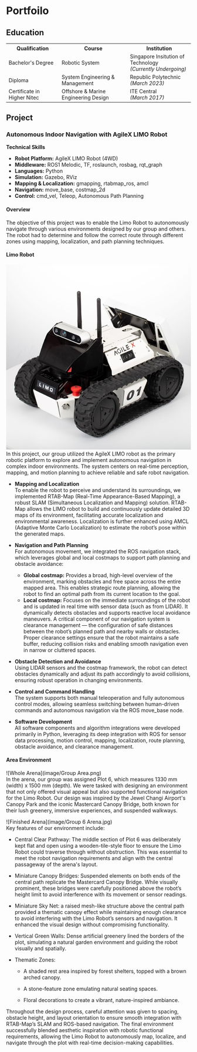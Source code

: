 # Portfoilo 


<h2 align="left">Education</h2>

<div align="left">

<table>
  <tr>
    <th>Qualification</th>
    <th>Course</th>
    <th>Institution</th>
  </tr>
    <tr>
    <td>Bachelor's Degree</td>
    <td>Robotic System</td>
    <td>Singapore Insitution of Technology<br><em>(Currently Undergoing)</em></td>
  </tr>
  <tr>
    <td>Diploma</td>
    <td>System Engineering & Management</td>
    <td>Republic Polytechnic<br><em>(March 2023)</em></td>
  </tr>
  <tr>
    <td>Certificate in Higher Nitec</td>
    <td>Offshore & Marine Engineering Design</td>
    <td>ITE Central<br><em>(March 2017)</em></td>
  </tr>
</table>

</div>

## Project
###  Autonomous Indoor Navigation with AgileX LIMO Robot
**Technical Skills**  
- **Robot Platform:** AgileX LIMO Robot (4WD)  
- **Middleware:** ROS1 Melodic, TF, roslaunch, rosbag, rqt_graph  
- **Languages:** Python  
- **Simulation:** Gazebo, RViz  
- **Mapping & Localization:** gmapping, rtabmap_ros, amcl  
- **Navigation:** move_base, costmap_2d  
- **Control:** cmd_vel, Teleop, Autonomous Path Planning  

#### Overview
The objective of this project was to enable the Limo Robot to autonomously navigate through various environments designed by our group and others. The robot had to determine and follow the correct route through different zones using mapping, localization, and path planning techniques.
#### Limo Robot
![Limo Robot](image/Limo.jpg)<br>
In this project, our group utilized the AgileX LIMO robot as the primary robotic platform to explore and implement autonomous navigation in complex indoor environments. The system centers on real-time perception, mapping, and motion planning to achieve reliable and safe robot navigation.

- <strong>Mapping and Localization</strong><br>
To enable the robot to perceive and understand its surroundings, we implemented RTAB-Map (Real-Time Appearance-Based Mapping), a robust SLAM (Simultaneous Localization and Mapping) solution. RTAB-Map allows the LIMO robot to build and continuously update detailed 3D maps of its environment, facilitating accurate localization and environmental awareness. Localization is further enhanced using AMCL (Adaptive Monte Carlo Localization) to estimate the robot’s pose within the generated maps.

- <strong>Navigation and Path Planning</strong><br>
For autonomous movement, we integrated the ROS navigation stack, which leverages global and local costmaps to support path planning and obstacle avoidance:
  - <strong>Global costmap:</strong> Provides a broad, high-level overview of the environment, marking obstacles and free space across the entire mapped area. This enables strategic route planning, allowing the robot to find an optimal path from its current location to the goal.
  - <strong>Local costmap:</strong> Focuses on the immediate surroundings of the robot and is updated in real time with sensor data (such as from LIDAR). It dynamically detects obstacles and supports reactive local avoidance maneuvers.
  A critical component of our navigation system is clearance management — the configuration of safe distances between the robot’s planned path and nearby walls or obstacles. Proper clearance settings ensure that the robot maintains a safe buffer, reducing collision risks and enabling smooth navigation even in narrow or cluttered spaces.
- <strong>Obstacle Detection and Avoidance</strong><br>
Using LIDAR sensors and the costmap framework, the robot can detect obstacles dynamically and adjust its path accordingly to avoid collisions, ensuring robust operation in changing environments.
- <strong>Control and Command Handling</strong><br>
The system supports both manual teleoperation and fully autonomous control modes, allowing seamless switching between human-driven commands and autonomous navigation via the ROS move_base node.

- <strong>Software Development</strong><br>
All software components and algorithm integrations were developed primarily in Python, leveraging its deep integration with ROS for sensor data processing, motion control, mapping, localization, route planning, obstacle avoidance, and clearance management.

#### Area Environment
![Whole Arena](image/Group Area.png)<br>
In the arena, our group was assigned Plot 6, which measures 1330 mm (width) x 1500 mm (depth). We were tasked with designing an environment that not only offered visual appeal but also supported functional navigation for the Limo Robot. Our design was inspired by the Jewel Changi Airport's Canopy Park and the iconic Mastercard Canopy Bridge, both known for their lush greenery, immersive experiences, and suspended walkways.

![Finished Arena](image/Group 6 Arena.jpg)<br>
Key features of our environment include:

- Central Clear Pathway: The middle section of Plot 6 was deliberately kept flat and open using a wooden-tile-style floor to ensure the Limo Robot could traverse through without obstruction. This was essential to meet the robot navigation requirements and align with the central passageway of the arena's layout.

- Miniature Canopy Bridges: Suspended elements on both ends of the central path replicate the Mastercard Canopy Bridge. While visually prominent, these bridges were carefully positioned above the robot’s height limit to avoid interference with its movement or sensor readings.

- Miniature Sky Net: a raised mesh-like structure above the central path provided a thematic canopy effect while maintaining enough clearance to avoid interfering with the Limo Robot’s sensors and navigation. It enhanced the visual design without compromising functionality.

- Vertical Green Walls: Dense artificial greenery lined the borders of the plot, simulating a natural garden environment and guiding the robot visually and spatially.

- Thematic Zones:

  - A shaded rest area inspired by forest shelters, topped with a brown arched canopy.

  - A stone-feature zone emulating natural seating spaces.

  - Floral decorations to create a vibrant, nature-inspired ambiance.

Throughout the design process, careful attention was given to spacing, obstacle height, and layout orientation to ensure smooth integration with RTAB-Map’s SLAM and ROS-based navigation. The final environment successfully blended aesthetic inspiration with robotic functional requirements, allowing the Limo Robot to autonomously map, localize, and navigate through the plot with real-time decision-making capabilities.

